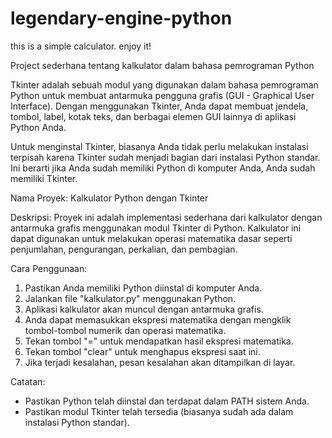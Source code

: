 # legendary-engine-python
this is a simple calculator. enjoy it!

Project sederhana tentang kalkulator dalam bahasa pemrograman Python

Tkinter  adalah sebuah modul yang digunakan dalam bahasa pemrograman Python untuk membuat antarmuka pengguna grafis (GUI - Graphical User Interface). Dengan menggunakan Tkinter, Anda dapat membuat jendela, tombol, label, kotak teks, dan berbagai elemen GUI lainnya di aplikasi Python Anda.

Untuk menginstal Tkinter, biasanya Anda tidak perlu melakukan instalasi terpisah karena Tkinter sudah menjadi bagian dari instalasi Python standar. Ini berarti jika Anda sudah memiliki Python di komputer Anda, Anda sudah memiliki Tkinter.

Nama Proyek: Kalkulator Python dengan Tkinter

Deskripsi:
Proyek ini adalah implementasi sederhana dari kalkulator dengan antarmuka grafis menggunakan modul Tkinter di Python. Kalkulator ini dapat digunakan untuk melakukan operasi matematika dasar seperti penjumlahan, pengurangan, perkalian, dan pembagian.

Cara Penggunaan:
1. Pastikan Anda memiliki Python diinstal di komputer Anda.
2. Jalankan file "kalkulator.py" menggunakan Python.
3. Aplikasi kalkulator akan muncul dengan antarmuka grafis.
4. Anda dapat memasukkan ekspresi matematika dengan mengklik tombol-tombol numerik dan operasi matematika.
5. Tekan tombol "=" untuk mendapatkan hasil ekspresi matematika.
6. Tekan tombol "clear" untuk menghapus ekspresi saat ini.
7. Jika terjadi kesalahan, pesan kesalahan akan ditampilkan di layar.

Catatan:
- Pastikan Python telah diinstal dan terdapat dalam PATH sistem Anda.
- Pastikan modul Tkinter telah tersedia (biasanya sudah ada dalam instalasi Python standar).
